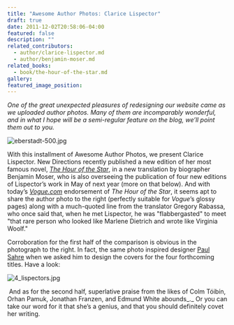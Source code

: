 ```yaml
---
title: "Awesome Author Photos: Clarice Lispector"
draft: true
date: 2011-12-02T20:58:06-04:00
featured: false
description: ""
related_contributors:
  - author/clarice-lispector.md
  - author/benjamin-moser.md
related_books:
  - book/the-hour-of-the-star.md
gallery:
featured_image_position: 
---
```


_One of the great unexpected pleasures of redesigning our website came as we uploaded author photos. Many of them are incomparably wonderful, and in what I hope will be a semi-regular feature on the blog, we’ll point them out to you._

![eberstadt-500.jpg](http://ndbooks.com/images/authors/eberstadt-500.jpg)

With this installment of Awesome Author Photos, we present Clarice Lispector. New Directions recently published a new edition of her most famous novel, [_The Hour of the Star_](http://ndbooks.com/book/the-hour-of-the-star), in a new translation by biographer Benjamin Moser, who is also overseeing the publication of four new editions of Lispector’s work in May of next year (more on that below). And with today’s _[Vogue.com](http://www.vogue.com/culture/article/holiday-fiction-the-seasons-best-fireside-reading/)_ endorsement of _The Hour of the Star_, it seems apt to share the author photo to the right (perfectly suitable for _Vogue_’s glossy pages) along with a much-quoted line from the translator Gregory Rabassa, who once said that, when he met Lispector, he was "flabbergasted" to meet "that rare person who looked like Marlene Dietrich and wrote like Virginia Woolf."

Corroboration for the first half of the comparison is obvious in the photograph to the right. In fact, the same photo inspired designer [Paul Sahre](http://www.paulsahre.com/) when we asked him to design the covers for the four forthcoming titles. Have a look:

![4_lispectors.jpg](http://ndbooks.com/images/authors/4_lispectors.jpg)

 And as for the second half, superlative praise from the likes of Colm Tóibín, Orhan Pamuk, Jonathan Franzen, and Edmund White abounds_._ Or you can take our word for it that she’s a genius, and that you should definitely covet her writing. 

